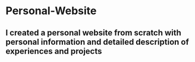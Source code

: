 # Personal-Website

## I created a personal website from scratch with personal information and detailed description of experiences and projects